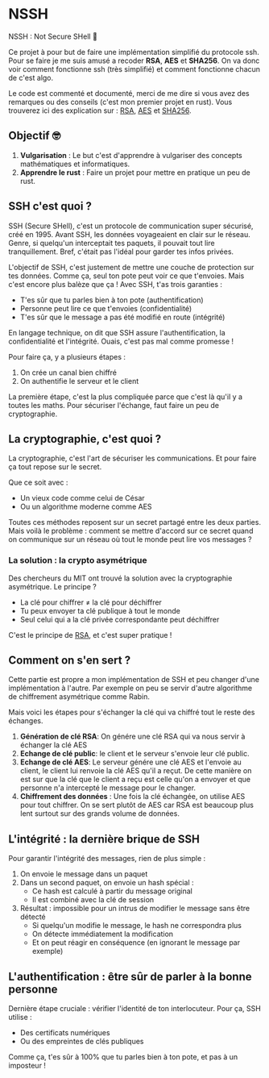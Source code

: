 # NSSH

NSSH : Not Secure SHell :ninja:

Ce projet à pour but de faire une implémentation simplifié du protocole ssh.
Pour se faire je me suis amusé a recoder **RSA**, **AES** et **SHA256**. On va donc voir comment fonctionne ssh (très simplifié) et comment fonctionne chacun de c'est algo.

Le code est commenté et documenté, merci de me dire si vous avez des remarques ou des conseils (c'est mon premier projet en rust).
Vous trouverez ici des explication sur : [RSA](doc/RSA.md), [AES](doc/AES.md) et [SHA256](doc/SHA256.md).

## Objectif :nerd_face:

1. **Vulgarisation** : Le but c'est d'apprendre à vulgariser des concepts mathématiques et informatiques.
2. **Apprendre le rust** : Faire un projet pour mettre en pratique un peu de rust.

## SSH c'est quoi ?

SSH (Secure SHell), c'est un protocole de communication super sécurisé, créé en 1995. Avant SSH, les données voyageaient en clair sur le réseau. Genre, si quelqu'un interceptait tes paquets, il pouvait tout lire tranquillement. Bref, c'était pas l'idéal pour garder tes infos privées.

L'objectif de SSH, c'est justement de mettre une couche de protection sur tes données. Comme ça, seul ton pote peut voir ce que t'envoies. Mais c'est encore plus balèze que ça ! Avec SSH, t'as trois garanties :

- T'es sûr que tu parles bien à ton pote (authentification)
- Personne peut lire ce que t'envoies (confidentialité)
- T'es sûr que le message a pas été modifié en route (intégrité)

En langage technique, on dit que SSH assure l'authentification, la confidentialité et l'intégrité. Ouais, c'est pas mal comme promesse !

Pour faire ça, y a plusieurs étapes :
1. On crée un canal bien chiffré
2. On authentifie le serveur et le client

La première étape, c'est la plus compliquée parce que c'est là qu'il y a toutes les maths. Pour sécuriser l'échange, faut faire un peu de cryptographie.


## La cryptographie, c'est quoi ?

La cryptographie, c'est l'art de sécuriser les communications. Et pour faire ça tout repose sur le secret.

Que ce soit avec :
- Un vieux code comme celui de César
- Ou un algorithme moderne comme AES

Toutes ces méthodes reposent sur un secret partagé entre les deux parties. Mais voilà le problème : comment se mettre d'accord sur ce secret quand on communique sur un réseau où tout le monde peut lire vos messages ?

### La solution : la crypto asymétrique

Des chercheurs du MIT ont trouvé la solution avec la cryptographie asymétrique. Le principe ?
- La clé pour chiffrer ≠ la clé pour déchiffrer
- Tu peux envoyer ta clé publique à tout le monde
- Seul celui qui a la clé privée correspondante peut déchiffrer

C'est le principe de [RSA](doc/RSA.md), et c'est super pratique !

## Comment on s'en sert ?

Cette partie est propre a mon implémentation de SSH et peu changer d'une implémentation à l'autre. Par exemple on peu se servir d'autre algorithme de chiffrement asymétrique comme Rabin.

Mais voici les étapes pour s'échanger la clé qui va chiffré tout le reste des échanges.
1. **Génération de clé RSA**: On génére une clé RSA qui va nous servir à échanger la clé AES
2. **Echange de clé public**: le client et le serveur s'envoie leur clé public.
3. **Echange de clé AES**: Le serveur génére une clé AES et l'envoie au client, le client lui renvoie la clé AES qu'il a reçut. De cette manière on est sur que la clé que le client a reçu est celle qu'on a envoyer et que personne n'a intercepté le message pour le changer. 
2. **Chiffrement des données** : Une fois la clé échangée, on utilise AES pour tout chiffrer. On se sert plutôt de AES car RSA est beaucoup plus lent surtout sur des grands volume de données.

## L'intégrité : la dernière brique de SSH

Pour garantir l'intégrité des messages, rien de plus simple :
1. On envoie le message dans un paquet
2. Dans un second paquet, on envoie un hash spécial :
   - Ce hash est calculé à partir du message original
   - Il est combiné avec la clé de session
3. Résultat : impossible pour un intrus de modifier le message sans être détecté
   - Si quelqu'un modifie le message, le hash ne correspondra plus
   - On détecte immédiatement la modification
   - Et on peut réagir en conséquence (en ignorant le message par exemple)

## L'authentification : être sûr de parler à la bonne personne

Dernière étape cruciale : vérifier l'identité de ton interlocuteur. Pour ça, SSH utilise :
- Des certificats numériques
- Ou des empreintes de clés publiques

Comme ça, t'es sûr à 100% que tu parles bien à ton pote, et pas à un imposteur !

